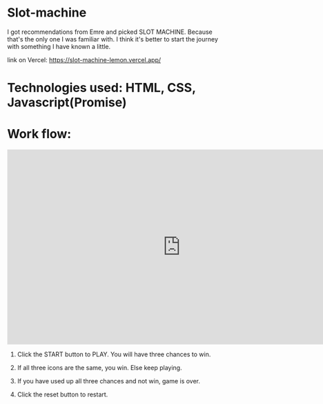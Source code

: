 # Slot-machine 
I got recommendations from Emre and picked SLOT MACHINE. Because that's the only one I was familiar with. I think it's better to start the journey with something I have known a little.

link on Vercel:
https://slot-machine-lemon.vercel.app/

# Technologies used: HTML, CSS, Javascript(Promise)

# Work flow:
<iframe style="border: 1px solid rgba(0, 0, 0, 0.1);" width="800" height="450" src="https://www.figma.com/embed?embed_host=share&url=https%3A%2F%2Fwww.figma.com%2Ffile%2Fu6WzruX4NO0S0ysxdy5tmL%2Fslot-machine%3Ftype%3Dwhiteboard%26node-id%3D0%253A1%26t%3DiRDpjitOJ2yGGJBz-1" allowfullscreen></iframe>

1. Click the START button to PLAY. You will have three chances to win.

2. If all three icons are the same, you win. Else keep playing.

3. If you have used up all three chances and not win, game is over.

4. Click the reset button to restart.

